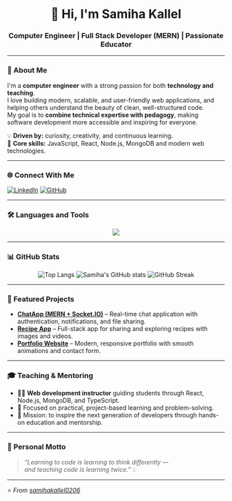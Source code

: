<h1 align="center">👋 Hi, I'm Samiha Kallel</h1>
<h3 align="center">Computer Engineer | Full Stack Developer (MERN) | Passionate Educator</h3>

---

### 💬 About Me
I'm a **computer engineer** with a strong passion for both **technology and teaching**.  
I love building modern, scalable, and user-friendly web applications, and helping others understand the beauty of clean, well-structured code.  
My goal is to **combine technical expertise with pedagogy**, making software development more accessible and inspiring for everyone.

💡 **Driven by:** curiosity, creativity, and continuous learning.  
🚀 **Core skills:** JavaScript, React, Node.js, MongoDB and modern web technologies.

---

### 🌐 Connect With Me
[![LinkedIn](https://img.shields.io/badge/LinkedIn-blue?logo=linkedin&logoColor=white)](https://www.linkedin.com/in/samiha-kallel-88a5871a/)
[![GitHub](https://img.shields.io/badge/GitHub-000?logo=github&logoColor=white)](https://github.com/samihakallel0206)

---

### 🛠️ Languages and Tools
<p align="center">
  <img src="https://skillicons.dev/icons?i=html,css,bootstrap,tailwind,js,react,redux,typescript,nodejs,express,mongodb,git,github,vscode,postman,vercel,netlify&theme=dark" />
</p>

---

### 📊 GitHub Stats
<div align="center">

![Top Langs](https://github-readme-stats.vercel.app/api/top-langs/?username=samihakallel0206&layout=compact&theme=react)
![Samiha's GitHub stats](https://github-readme-stats.vercel.app/api?username=samihakallel0206&show_icons=true&theme=react)
![GitHub Streak](https://github-readme-streak-stats.herokuapp.com/?user=samihakallel0206&theme=react)

</div>

---

### 🌟 Featured Projects
- [**ChatApp (MERN + Socket.IO)**](https://github.com/samihakallel0206/ChatApp) – Real-time chat application with authentication, notifications, and file sharing.  
- [**Recipe App**](https://github.com/samihakallel0206/recipe-app) – Full-stack app for sharing and exploring recipes with images and videos.  
- [**Portfolio Website**](https://github.com/samihakallel0206/Portfolio) – Modern, responsive portfolio with smooth animations and contact form.

---

### 🎓 Teaching & Mentoring
- 🧑‍🏫 **Web development instructor** guiding students through React, Node.js, MongoDB, and TypeScript.  
- 💬 Focused on practical, project-based learning and problem-solving.  
- 🎯 Mission: to inspire the next generation of developers through hands-on education and mentorship.

---

### 🏅 Personal Motto
> *“Learning to code is learning to think differently —  
and teaching code is learning twice.”* 💡

---

⭐️ *From [samihakallel0206](https://github.com/samihakallel0206)*

